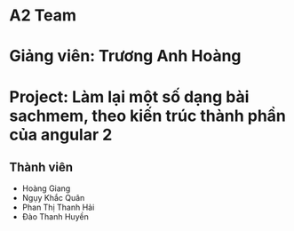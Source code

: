 # A2 Team
# Giảng viên: Trương Anh Hoàng
# Project: Làm lại một số dạng bài sachmem, theo kiến trúc thành phần của angular 2


## Thành viên
- Hoàng Giang
- Ngụy Khắc Quân
- Phan Thị Thanh Hải
- Đào Thanh Huyền
